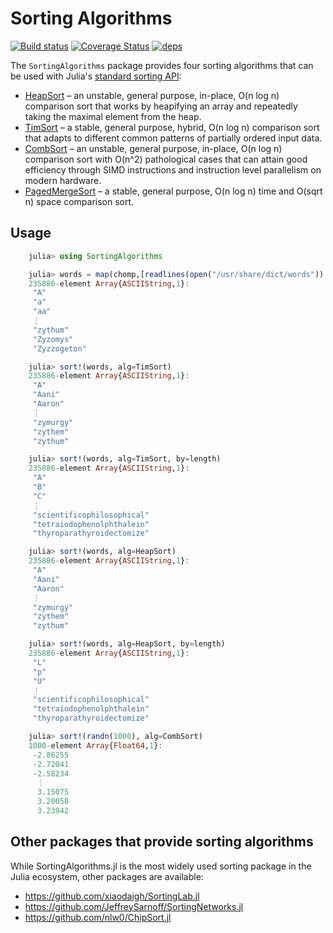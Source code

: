 # Sorting Algorithms

[![Build status](https://github.com/JuliaLang/SortingAlgorithms.jl/workflows/CI/badge.svg)](https://github.com/JuliaLang/SortingAlgorithms.jl/actions?query=workflow%3ACI+branch%3Amaster)
[![Coverage Status](https://coveralls.io/repos/JuliaLang/SortingAlgorithms.jl/badge.svg)](https://coveralls.io/r/JuliaLang/SortingAlgorithms.jl)
[![deps](https://juliahub.com/docs/SortingAlgorithms/deps.svg)](https://juliahub.com/ui/Packages/SortingAlgorithms/6dCmw?t=2)

The `SortingAlgorithms` package provides four sorting algorithms that can be used with Julia's [standard sorting API](https://docs.julialang.org/en/v1/base/sort/):

- [HeapSort] – an unstable, general purpose, in-place, O(n log n) comparison sort that works by heapifying an array and repeatedly taking the maximal element from the heap.
- [TimSort] – a stable, general purpose, hybrid, O(n log n) comparison sort that adapts to different common patterns of partially ordered input data.
- [CombSort] – an unstable, general purpose, in-place, O(n log n) comparison sort with O(n^2) pathological cases that can attain good efficiency through SIMD instructions and instruction level parallelism on modern hardware.
- [PagedMergeSort] – a stable, general purpose, O(n log n) time and O(sqrt n) space comparison sort.

[HeapSort]: https://en.wikipedia.org/wiki/Heapsort
[TimSort]:  https://en.wikipedia.org/wiki/Timsort
[CombSort]: https://en.wikipedia.org/wiki/Comb_sort
[PagedMergeSort]: https://link.springer.com/chapter/10.1007/BFb0016253

## Usage

```jl
	julia> using SortingAlgorithms

	julia> words = map(chomp,[readlines(open("/usr/share/dict/words"))...])
	235886-element Array{ASCIIString,1}:
	 "A"
	 "a"
	 "aa"
	 ⋮
	 "zythum"
	 "Zyzomys"
	 "Zyzzogeton"

	julia> sort!(words, alg=TimSort)
	235886-element Array{ASCIIString,1}:
	 "A"
	 "Aani"
	 "Aaron"
	 ⋮
	 "zymurgy"
	 "zythem"
	 "zythum"

	julia> sort!(words, alg=TimSort, by=length)
	235886-element Array{ASCIIString,1}:
	 "A"
	 "B"
	 "C"
	 ⋮
	 "scientificophilosophical"
	 "tetraiodophenolphthalein"
	 "thyroparathyroidectomize"

	julia> sort!(words, alg=HeapSort)
	235886-element Array{ASCIIString,1}:
	 "A"
	 "Aani"
	 "Aaron"
	 ⋮
	 "zymurgy"
	 "zythem"
	 "zythum"

	julia> sort!(words, alg=HeapSort, by=length)
	235886-element Array{ASCIIString,1}:
	 "L"
	 "p"
	 "U"
	 ⋮
	 "scientificophilosophical"
	 "tetraiodophenolphthalein"
	 "thyroparathyroidectomize"

	julia> sort!(randn(1000), alg=CombSort)
	1000-element Array{Float64,1}:
	 -2.86255
	 -2.72041
	 -2.58234
	  ⋮
	  3.15075
	  3.20058
	  3.23942
```

## Other packages that provide sorting algorithms

While SortingAlgorithms.jl is the most widely used sorting package in the Julia ecosystem, other packages are available:
- https://github.com/xiaodaigh/SortingLab.jl
- https://github.com/JeffreySarnoff/SortingNetworks.jl
- https://github.com/nlw0/ChipSort.jl
